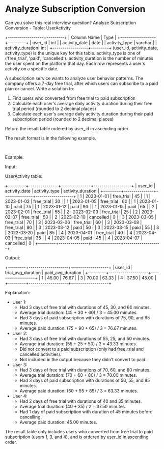 # Analyze Subscription Conversion 

Can you solve this real interview question? Analyze Subscription Conversion  - Table: UserActivity


+------------------+---------+
| Column Name      | Type    | 
+------------------+---------+
| user_id          | int     |
| activity_date    | date    |
| activity_type    | varchar |
| activity_duration| int     |
+------------------+---------+
(user_id, activity_date, activity_type) is the unique key for this table.
activity_type is one of ('free_trial', 'paid', 'cancelled').
activity_duration is the number of minutes the user spent on the platform that day.
Each row represents a user's activity on a specific date.


A subscription service wants to analyze user behavior patterns. The company offers a 7-day free trial, after which users can subscribe to a paid plan or cancel. Write a solution to:

 1. Find users who converted from free trial to paid subscription
 2. Calculate each user's average daily activity duration during their free trial period (rounded to 2 decimal places)
 3. Calculate each user's average daily activity duration during their paid subscription period (rounded to 2 decimal places)

Return the result table ordered by user_id in ascending order.

The result format is in the following example.

 

Example:

Input:

UserActivity table:


+---------+---------------+---------------+-------------------+
| user_id | activity_date | activity_type | activity_duration |
+---------+---------------+---------------+-------------------+
| 1       | 2023-01-01    | free_trial    | 45                |
| 1       | 2023-01-02    | free_trial    | 30                |
| 1       | 2023-01-05    | free_trial    | 60                |
| 1       | 2023-01-10    | paid          | 75                |
| 1       | 2023-01-12    | paid          | 90                |
| 1       | 2023-01-15    | paid          | 65                |
| 2       | 2023-02-01    | free_trial    | 55                |
| 2       | 2023-02-03    | free_trial    | 25                |
| 2       | 2023-02-07    | free_trial    | 50                |
| 2       | 2023-02-10    | cancelled     | 0                 |
| 3       | 2023-03-05    | free_trial    | 70                |
| 3       | 2023-03-06    | free_trial    | 60                |
| 3       | 2023-03-08    | free_trial    | 80                |
| 3       | 2023-03-12    | paid          | 50                |
| 3       | 2023-03-15    | paid          | 55                |
| 3       | 2023-03-20    | paid          | 85                |
| 4       | 2023-04-01    | free_trial    | 40                |
| 4       | 2023-04-03    | free_trial    | 35                |
| 4       | 2023-04-05    | paid          | 45                |
| 4       | 2023-04-07    | cancelled     | 0                 |
+---------+---------------+---------------+-------------------+


Output:


+---------+--------------------+-------------------+
| user_id | trial_avg_duration | paid_avg_duration |
+---------+--------------------+-------------------+
| 1       | 45.00              | 76.67             |
| 3       | 70.00              | 63.33             |
| 4       | 37.50              | 45.00             |
+---------+--------------------+-------------------+


Explanation:

 * User 1:
   * Had 3 days of free trial with durations of 45, 30, and 60 minutes.
   * Average trial duration: (45 + 30 + 60) / 3 = 45.00 minutes.
   * Had 3 days of paid subscription with durations of 75, 90, and 65 minutes.
   * Average paid duration: (75 + 90 + 65) / 3 = 76.67 minutes.
 * User 2:
   * Had 3 days of free trial with durations of 55, 25, and 50 minutes.
   * Average trial duration: (55 + 25 + 50) / 3 = 43.33 minutes.
   * Did not convert to a paid subscription (only had free_trial and cancelled activities).
   * Not included in the output because they didn't convert to paid.
 * User 3:
   * Had 3 days of free trial with durations of 70, 60, and 80 minutes.
   * Average trial duration: (70 + 60 + 80) / 3 = 70.00 minutes.
   * Had 3 days of paid subscription with durations of 50, 55, and 85 minutes.
   * Average paid duration: (50 + 55 + 85) / 3 = 63.33 minutes.
 * User 4:
   * Had 2 days of free trial with durations of 40 and 35 minutes.
   * Average trial duration: (40 + 35) / 2 = 37.50 minutes.
   * Had 1 day of paid subscription with duration of 45 minutes before cancelling.
   * Average paid duration: 45.00 minutes.

The result table only includes users who converted from free trial to paid subscription (users 1, 3, and 4), and is ordered by user_id in ascending order.